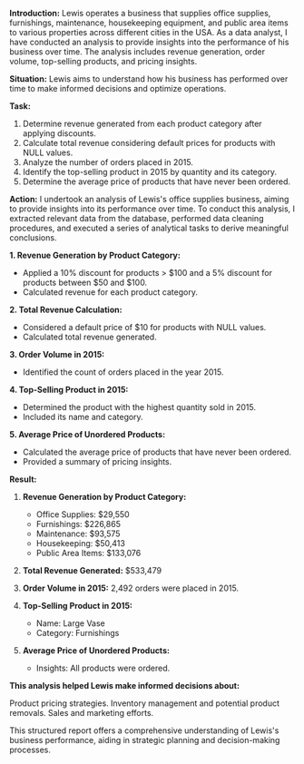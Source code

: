 **Introduction:**
Lewis operates a business that supplies office supplies, furnishings, maintenance, housekeeping equipment, and public area items to various properties across different cities in the USA. 
As a data analyst, I have conducted an analysis to provide insights into the performance of his business over time. The analysis includes revenue generation, order volume, top-selling products, and pricing insights.

**Situation:**
Lewis aims to understand how his business has performed over time to make informed decisions and optimize operations.

**Task:**
1. Determine revenue generated from each product category after applying discounts.
2. Calculate total revenue considering default prices for products with NULL values.
3. Analyze the number of orders placed in 2015.
4. Identify the top-selling product in 2015 by quantity and its category.
5. Determine the average price of products that have never been ordered.

**Action:**
I undertook an analysis of Lewis's office supplies business, aiming to provide insights into its performance over time. 
To conduct this analysis, I extracted relevant data from the database, performed data cleaning procedures, and executed a series of analytical tasks to derive meaningful conclusions.

**1. Revenue Generation by Product Category:**

   - Applied a 10% discount for products > $100 and a 5% discount for products between $50 and $100.
   - Calculated revenue for each product category.

**2. Total Revenue Calculation:**

   - Considered a default price of $10 for products with NULL values.
   - Calculated total revenue generated.

**3. Order Volume in 2015:**

   - Identified the count of orders placed in the year 2015.

**4. Top-Selling Product in 2015:**

   - Determined the product with the highest quantity sold in 2015.
   - Included its name and category.

**5. Average Price of Unordered Products:**

   - Calculated the average price of products that have never been ordered.
   - Provided a summary of pricing insights.

**Result:**

1. **Revenue Generation by Product Category:**
   - Office Supplies: $29,550
   - Furnishings: $226,865
   - Maintenance: $93,575
   - Housekeeping: $50,413
   - Public Area Items: $133,076

2. **Total Revenue Generated:** $533,479

3. **Order Volume in 2015:** 2,492 orders were placed in 2015.

4. **Top-Selling Product in 2015:**
   - Name: Large Vase
   - Category: Furnishings

5. **Average Price of Unordered Products:** 
   - Insights: All products were ordered.

**This analysis helped Lewis make informed decisions about:**

Product pricing strategies.
Inventory management and potential product removals.
Sales and marketing efforts.

This structured report offers a comprehensive understanding of Lewis's business performance, aiding in strategic planning and decision-making processes.
